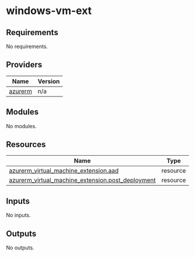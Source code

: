 # windows-vm-ext

<!-- BEGINNING OF PRE-COMMIT-TERRAFORM DOCS HOOK -->
## Requirements

No requirements.

## Providers

| Name | Version |
|------|---------|
| <a name="provider_azurerm"></a> [azurerm](#provider\_azurerm) | n/a |

## Modules

No modules.

## Resources

| Name | Type |
|------|------|
| [azurerm_virtual_machine_extension.aad](https://registry.terraform.io/providers/hashicorp/azurerm/latest/docs/resources/virtual_machine_extension) | resource |
| [azurerm_virtual_machine_extension.post_deployment](https://registry.terraform.io/providers/hashicorp/azurerm/latest/docs/resources/virtual_machine_extension) | resource |

## Inputs

No inputs.

## Outputs

No outputs.
<!-- END OF PRE-COMMIT-TERRAFORM DOCS HOOK -->

